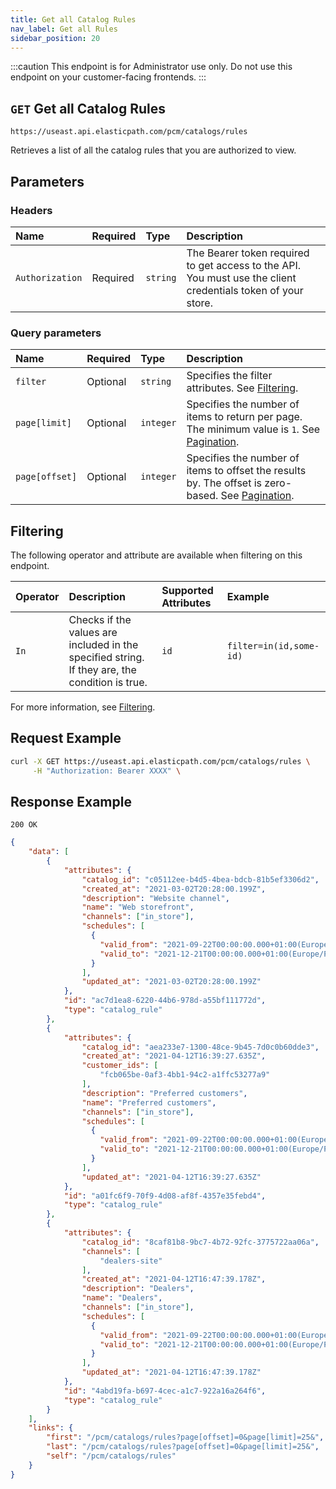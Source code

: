 ```yaml
---
title: Get all Catalog Rules
nav_label: Get all Rules
sidebar_position: 20
---
```


:::caution
This endpoint is for Administrator use only. Do not use this endpoint on your customer-facing frontends.
:::

## `GET` Get all Catalog Rules

```text
https://useast.api.elasticpath.com/pcm/catalogs/rules
```

Retrieves a list of all the catalog rules that you are authorized to view.

## Parameters

### Headers

| Name | Required | Type | Description |
| :--- | :--- | :--- | :--- |
| `Authorization` | Required | `string` | The Bearer token required to get access to the API. You must use the client credentials token of your store. |

### Query parameters

| Name | Required | Type | Description |
| :--- | :--- | :--- | :--- |
| `filter`| Optional | `string` | Specifies the filter attributes. See [Filtering](#filtering). |
| `page[limit]` | Optional | `integer` | Specifies the number of items to return per page. The minimum value is `1`. See [Pagination](/docs/api-overview/pagination). |
| `page[offset]` | Optional | `integer` | Specifies the number of items to offset the results by. The offset is zero-based. See [Pagination](/docs/api-overview/pagination). |

## Filtering

The following operator and attribute are available when filtering on this endpoint.

| Operator | Description | Supported Attributes | Example |
|:--- |:--- |:--- |:--- |
| `In` | Checks if the values are included in the specified string. If they are, the condition is true. | `id` | `filter=in(id,some-id)` | 

For more information, see [Filtering](/docs/api-overview/filtering).

## Request Example

```bash
curl -X GET https://useast.api.elasticpath.com/pcm/catalogs/rules \
     -H "Authorization: Bearer XXXX" \
```

## Response Example

`200 OK`

```json
{
    "data": [
        {
            "attributes": {
                "catalog_id": "c05112ee-b4d5-4bea-bdcb-81b5ef3306d2",
                "created_at": "2021-03-02T20:28:00.199Z",
                "description": "Website channel",
                "name": "Web storefront",
                "channels": ["in_store"],
                "schedules": [
                  {
                    "valid_from": "2021-09-22T00:00:00.000+01:00(Europe/Paris)",
                    "valid_to": "2021-12-21T00:00:00.000+01:00(Europe/Paris)"
                  }
                ],
                "updated_at": "2021-03-02T20:28:00.199Z"
            },
            "id": "ac7d1ea8-6220-44b6-978d-a55bf111772d",
            "type": "catalog_rule"
        },
        {
            "attributes": {
                "catalog_id": "aea233e7-1300-48ce-9b45-7d0c0b60dde3",
                "created_at": "2021-04-12T16:39:27.635Z",
                "customer_ids": [
                    "fcb065be-0af3-4bb1-94c2-a1ffc53277a9"
                ],
                "description": "Preferred customers",
                "name": "Preferred customers",
                "channels": ["in_store"],
                "schedules": [
                  {
                    "valid_from": "2021-09-22T00:00:00.000+01:00(Europe/Paris)",
                    "valid_to": "2021-12-21T00:00:00.000+01:00(Europe/Paris)"
                  }
                ],
                "updated_at": "2021-04-12T16:39:27.635Z"
            },
            "id": "a01fc6f9-70f9-4d08-af8f-4357e35febd4",
            "type": "catalog_rule"
        },
        {
            "attributes": {
                "catalog_id": "8caf81b8-9bc7-4b72-92fc-3775722aa06a",
                "channels": [
                    "dealers-site"
                ],
                "created_at": "2021-04-12T16:47:39.178Z",
                "description": "Dealers",
                "name": "Dealers",
                "channels": ["in_store"],
                "schedules": [
                  {
                    "valid_from": "2021-09-22T00:00:00.000+01:00(Europe/Paris)",
                    "valid_to": "2021-12-21T00:00:00.000+01:00(Europe/Paris)"
                  }
                ],
                "updated_at": "2021-04-12T16:47:39.178Z"
            },
            "id": "4abd19fa-b697-4cec-a1c7-922a16a264f6",
            "type": "catalog_rule"
        }
    ],
    "links": {
        "first": "/pcm/catalogs/rules?page[offset]=0&page[limit]=25&",
        "last": "/pcm/catalogs/rules?page[offset]=0&page[limit]=25&",
        "self": "/pcm/catalogs/rules"
    }
}
```

